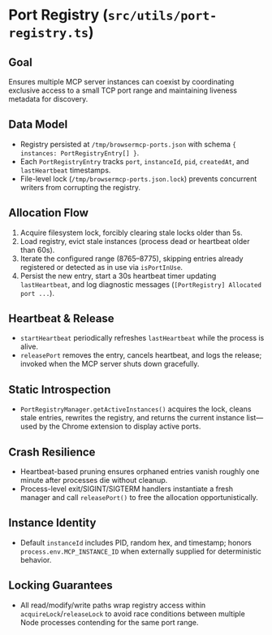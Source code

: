 # Port Registry (`src/utils/port-registry.ts`)

## Goal
Ensures multiple MCP server instances can coexist by coordinating exclusive access to a small TCP port range and maintaining liveness metadata for discovery.

## Data Model
- Registry persisted at `/tmp/browsermcp-ports.json` with schema `{ instances: PortRegistryEntry[] }`.
- Each `PortRegistryEntry` tracks `port`, `instanceId`, `pid`, `createdAt`, and `lastHeartbeat` timestamps.
- File-level lock (`/tmp/browsermcp-ports.json.lock`) prevents concurrent writers from corrupting the registry.

## Allocation Flow
1. Acquire filesystem lock, forcibly clearing stale locks older than 5s.
2. Load registry, evict stale instances (process dead or heartbeat older than 60s).
3. Iterate the configured range (8765–8775), skipping entries already registered or detected as in use via `isPortInUse`.
4. Persist the new entry, start a 30s heartbeat timer updating `lastHeartbeat`, and log diagnostic messages (`[PortRegistry] Allocated port ...`).

## Heartbeat & Release
- `startHeartbeat` periodically refreshes `lastHeartbeat` while the process is alive.
- `releasePort` removes the entry, cancels heartbeat, and logs the release; invoked when the MCP server shuts down gracefully.

## Static Introspection
- `PortRegistryManager.getActiveInstances()` acquires the lock, cleans stale entries, rewrites the registry, and returns the current instance list—used by the Chrome extension to display active ports.

## Crash Resilience
- Heartbeat-based pruning ensures orphaned entries vanish roughly one minute after processes die without cleanup.
- Process-level exit/SIGINT/SIGTERM handlers instantiate a fresh manager and call `releasePort()` to free the allocation opportunistically.

## Instance Identity
- Default `instanceId` includes PID, random hex, and timestamp; honors `process.env.MCP_INSTANCE_ID` when externally supplied for deterministic behavior.

## Locking Guarantees
- All read/modify/write paths wrap registry access within `acquireLock`/`releaseLock` to avoid race conditions between multiple Node processes contending for the same port range.
